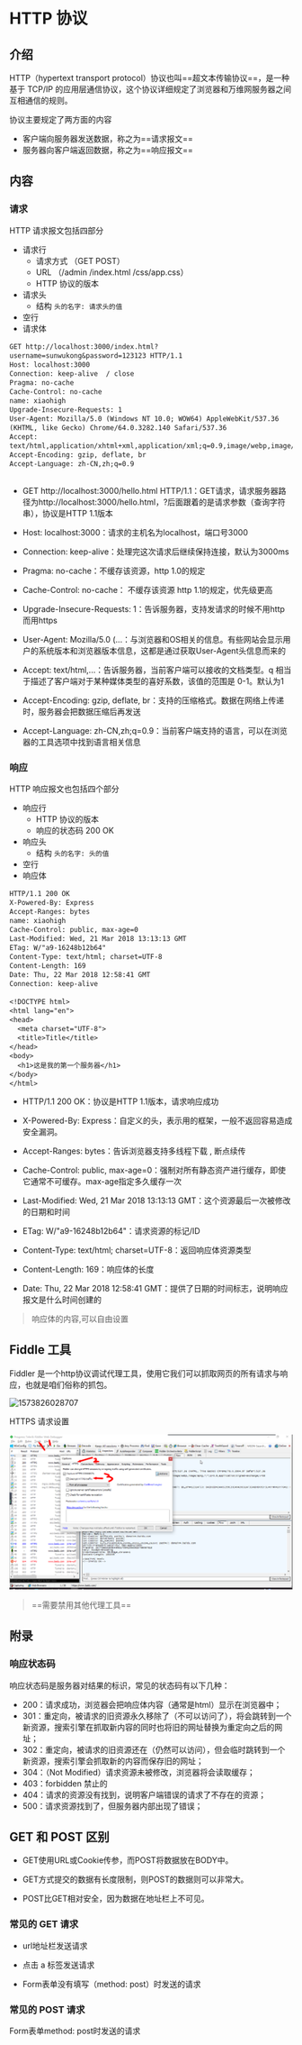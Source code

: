 # HTTP 协议



## 介绍

HTTP（hypertext transport protocol）协议也叫==超文本传输协议==，是一种基于 TCP/IP 的应用层通信协议，这个协议详细规定了浏览器和万维网服务器之间互相通信的规则。

协议主要规定了两方面的内容

* 客户端向服务器发送数据，称之为==请求报文==
* 服务器向客户端返回数据，称之为==响应报文==



## 内容

### 请求

HTTP 请求报文包括四部分

* 请求行
  * 请求方式 （GET  POST）
  * URL  （/admin     /index.html    /css/app.css）
  * HTTP 协议的版本 
* 请求头
  * 结构   `头的名字: 请求头的值`
* 空行
* 请求体

```http
GET http://localhost:3000/index.html?username=sunwukong&password=123123 HTTP/1.1
Host: localhost:3000
Connection: keep-alive  / close
Pragma: no-cache
Cache-Control: no-cache
name: xiaohigh
Upgrade-Insecure-Requests: 1
User-Agent: Mozilla/5.0 (Windows NT 10.0; WOW64) AppleWebKit/537.36 (KHTML, like Gecko) Chrome/64.0.3282.140 Safari/537.36
Accept: text/html,application/xhtml+xml,application/xml;q=0.9,image/webp,image/apng,*/*;q=0.8
Accept-Encoding: gzip, deflate, br
Accept-Language: zh-CN,zh;q=0.9


```

*  GET http://localhost:3000/hello.html HTTP/1.1：GET请求，请求服务器路径为http://localhost:3000/hello.html，?后面跟着的是请求参数（查询字符串），协议是HTTP 1.1版本

* Host: localhost:3000：请求的主机名为localhost，端口号3000

* Connection: keep-alive：处理完这次请求后继续保持连接，默认为3000ms

* Pragma: no-cache：不缓存该资源，http 1.0的规定

* Cache-Control: no-cache： 不缓存该资源 http 1.1的规定，优先级更高

* Upgrade-Insecure-Requests: 1：告诉服务器，支持发请求的时候不用http而用https

* User-Agent: Mozilla/5.0 (...：与浏览器和OS相关的信息。有些网站会显示用户的系统版本和浏览器版本信息，这都是通过获取User-Agent头信息而来的

* Accept: text/html,...：告诉服务器，当前客户端可以接收的文档类型。q 相当于描述了客户端对于某种媒体类型的喜好系数，该值的范围是 0-1。默认为1

*  Accept-Encoding: gzip, deflate, br：支持的压缩格式。数据在网络上传递时，服务器会把数据压缩后再发送

* Accept-Language: zh-CN,zh;q=0.9：当前客户端支持的语言，可以在浏览器的工具选项中找到语言相关信息

### 响应

HTTP 响应报文也包括四个部分

- 响应行
  - HTTP 协议的版本
  - 响应的状态码  200 OK
- 响应头
  - 结构  `头的名字: 头的值`
- 空行
- 响应体

```http
HTTP/1.1 200 OK
X-Powered-By: Express
Accept-Ranges: bytes
name: xiaohigh
Cache-Control: public, max-age=0
Last-Modified: Wed, 21 Mar 2018 13:13:13 GMT
ETag: W/"a9-16248b12b64"
Content-Type: text/html; charset=UTF-8
Content-Length: 169
Date: Thu, 22 Mar 2018 12:58:41 GMT
Connection: keep-alive

<!DOCTYPE html>
<html lang="en">
<head>
  <meta charset="UTF-8">
  <title>Title</title>
</head>
<body>
  <h1>这是我的第一个服务器</h1>
</body>
</html>
```

*  HTTP/1.1 200 OK：协议是HTTP 1.1版本，请求响应成功

* X-Powered-By: Express：自定义的头，表示用的框架，一般不返回容易造成安全漏洞。

* Accept-Ranges: bytes：告诉浏览器支持多线程下载 , 断点续传

* Cache-Control: public, max-age=0：强制对所有静态资产进行缓存，即使它通常不可缓存。max-age指定多久缓存一次

* Last-Modified: Wed, 21 Mar 2018 13:13:13 GMT：这个资源最后一次被修改的日期和时间

* ETag: W/"a9-16248b12b64"：请求资源的标记/ID

* Content-Type: text/html; charset=UTF-8：返回响应体资源类型

* Content-Length: 169：响应体的长度

* Date: Thu, 22 Mar 2018 12:58:41 GMT：提供了日期的时间标志，说明响应报文是什么时间创建的

> 响应体的内容,可以自由设置

## Fiddle 工具

Fiddler 是一个http协议调试代理工具，使用它我们可以抓取网页的所有请求与响应，也就是咱们俗称的抓包。

![1573826028707](../../../%E4%BB%A3%E7%A0%81/1-HTTP/%E8%AF%BE%E4%BB%B6/assets/1573826028707.png)

HTTPS 请求设置

![1577067620208](assets/1577067620208.png)

> ==需要禁用其他代理工具==

## 附录

### 响应状态码

响应状态码是服务器对结果的标识，常见的状态码有以下几种：

* 200：请求成功，浏览器会把响应体内容（通常是html）显示在浏览器中；
* 301：重定向，被请求的旧资源永久移除了（不可以访问了），将会跳转到一个新资源，搜索引擎在抓取新内容的同时也将旧的网址替换为重定向之后的网址；
* 302：重定向，被请求的旧资源还在（仍然可以访问），但会临时跳转到一个新资源，搜索引擎会抓取新的内容而保存旧的网址；
* 304：（Not Modified）请求资源未被修改，浏览器将会读取缓存；
* 403：forbidden 禁止的
* 404：请求的资源没有找到，说明客户端错误的请求了不存在的资源；
* 500：请求资源找到了，但服务器内部出现了错误；

## GET 和 POST 区别

* GET使用URL或Cookie传参，而POST将数据放在BODY中。

* GET方式提交的数据有长度限制，则POST的数据则可以非常大。

* POST比GET相对安全，因为数据在地址栏上不可见。

### 常见的 GET 请求

* url地址栏发送请求

* 点击 a 标签发送请求

* Form表单没有填写（method: post）时发送的请求

### 常见的 POST 请求

Form表单method: post时发送的请求



